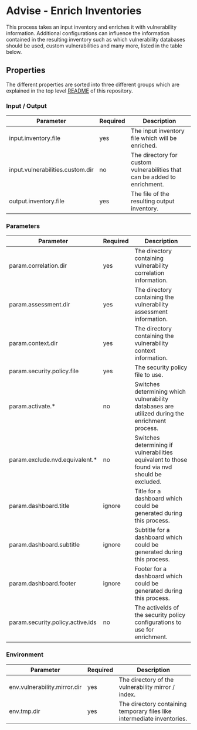 # Advise - Enrich Inventories

This process takes an input inventory and enriches it with vulnerability information. Additional configurations can influence
the information contained in the resulting inventory such as which vulnerability databases should be used, custom vulnerabilities and
many more, listed in the table below.

## Properties

The different properties are sorted into three different groups which are explained in the top level [README](../README.md#processor-conventions)
of this repository.

### Input / Output
| Parameter                        | Required | Description                                                               |
|----------------------------------|----------|---------------------------------------------------------------------------|
| input.inventory.file             | yes      | The input inventory file which will be enriched.                          |
| input.vulnerabilities.custom.dir | no       | The directory for custom vulnerabilities that can be added to enrichment. |
| output.inventory.file            | yes      | The file of the resulting output inventory.                               |

### Parameters
| Parameter                         | Required | Description                                                                                    |
|-----------------------------------|----------|------------------------------------------------------------------------------------------------|
| param.correlation.dir          | yes      | The directory containing vulnerability correlation information.           |
| param.assessment.dir           | yes      | The directory containing the vulnerability assessment information.        |
| param.context.dir              | yes      | The directory containing the vulnerability context information.           |
| param.security.policy.file     | yes      | The security policy file to use.                                          |
| param.activate.*                  | no       | Switches determining which vulnerability databases are utilized during the enrichment process. |
| param.exclude.nvd.equivalent.*    | no       | Switches determining if vulnerabilities equivalent to those found via nvd should be excluded.  |
| param.dashboard.title             | ignore   | Title for a dashboard which could be generated during this process.                            |
| param.dashboard.subtitle          | ignore   | Subtitle for a dashboard which could be generated during this process.                         |
| param.dashboard.footer            | ignore   | Footer for a dashboard which could be generated during this process.                           |
| param.security.policy.active.ids  | no       | The activeIds of the security policy configurations to use for enrichment.                     |

### Environment
| Parameter                    | Required | Description                                                                                    |
|------------------------------|----------|------------------------------------------------------------------------------------------------|
| env.vulnerability.mirror.dir | yes      | The directory of the vulnerability mirror / index.                                             |
| env.tmp.dir                  | yes      | The directory containing temporary files like intermediate inventories.   |
